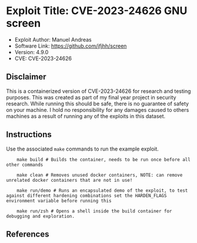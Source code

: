 # Exploit Title: CVE-2023-24626 GNU screen

- Exploit Author:  Manuel Andreas
- Software Link: https://github.com/jfjhh/screen 
- Version: 4.9.0
- CVE: CVE-2023-24626 

## Disclaimer

This is a containerized version of CVE-2023-24626 for research and testing purposes. This was created as part of my final year project in security research. While running this should be safe, there is no guarantee of safety on your machine. I hold no responsibility for any damages caused to others machines as a result of running any of the exploits in this dataset.

## Instructions 

Use the associated `make` commands to run the example exploit.

```
    make build # Builds the container, needs to be run once before all other commands 

    make clean # Removes unused docker containers, NOTE: can remove unrelated docker containers that are not in use!

    make run/demo # Runs an encapsulated demo of the exploit, to test against different hardening combinations set the HARDEN_FLAGS environment variable before running this 

    make run/zsh # Opens a shell inside the build container for debugging and exploration. 
```

## References

